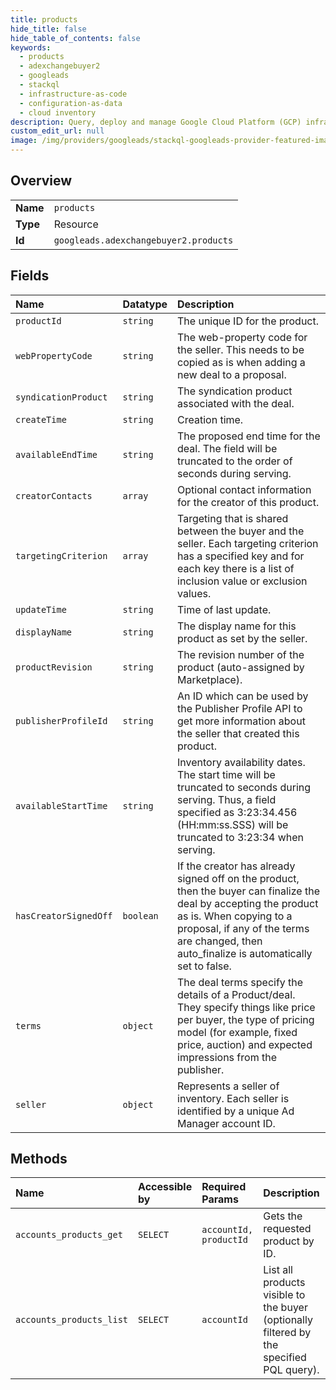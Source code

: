 ```yaml
---
title: products
hide_title: false
hide_table_of_contents: false
keywords:
  - products
  - adexchangebuyer2
  - googleads    
  - stackql
  - infrastructure-as-code
  - configuration-as-data
  - cloud inventory
description: Query, deploy and manage Google Cloud Platform (GCP) infrastructure and resources using SQL
custom_edit_url: null
image: /img/providers/googleads/stackql-googleads-provider-featured-image.png
---
```

  
    

## Overview
<table><tbody>
<tr><td><b>Name</b></td><td><code>products</code></td></tr>
<tr><td><b>Type</b></td><td>Resource</td></tr>
<tr><td><b>Id</b></td><td><code>googleads.adexchangebuyer2.products</code></td></tr>
</tbody></table>

## Fields
| Name | Datatype | Description |
|:-----|:---------|:------------|
| `productId` | `string` | The unique ID for the product. |
| `webPropertyCode` | `string` | The web-property code for the seller. This needs to be copied as is when adding a new deal to a proposal. |
| `syndicationProduct` | `string` | The syndication product associated with the deal. |
| `createTime` | `string` | Creation time. |
| `availableEndTime` | `string` | The proposed end time for the deal. The field will be truncated to the order of seconds during serving. |
| `creatorContacts` | `array` | Optional contact information for the creator of this product. |
| `targetingCriterion` | `array` | Targeting that is shared between the buyer and the seller. Each targeting criterion has a specified key and for each key there is a list of inclusion value or exclusion values. |
| `updateTime` | `string` | Time of last update. |
| `displayName` | `string` | The display name for this product as set by the seller. |
| `productRevision` | `string` | The revision number of the product (auto-assigned by Marketplace). |
| `publisherProfileId` | `string` | An ID which can be used by the Publisher Profile API to get more information about the seller that created this product. |
| `availableStartTime` | `string` | Inventory availability dates. The start time will be truncated to seconds during serving. Thus, a field specified as 3:23:34.456 (HH:mm:ss.SSS) will be truncated to 3:23:34 when serving. |
| `hasCreatorSignedOff` | `boolean` | If the creator has already signed off on the product, then the buyer can finalize the deal by accepting the product as is. When copying to a proposal, if any of the terms are changed, then auto_finalize is automatically set to false. |
| `terms` | `object` | The deal terms specify the details of a Product/deal. They specify things like price per buyer, the type of pricing model (for example, fixed price, auction) and expected impressions from the publisher. |
| `seller` | `object` | Represents a seller of inventory. Each seller is identified by a unique Ad Manager account ID. |
## Methods
| Name | Accessible by | Required Params | Description |
|:-----|:--------------|:----------------|:------------|
| `accounts_products_get` | `SELECT` | `accountId, productId` | Gets the requested product by ID. |
| `accounts_products_list` | `SELECT` | `accountId` | List all products visible to the buyer (optionally filtered by the specified PQL query). |
